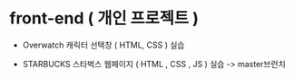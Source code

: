 # front-end ( 개인 프로젝트 )

* Overwatch 캐릭터 선택창 ( HTML, CSS ) 실습
  
* STARBUCKS 스타벅스 웹페이지 ( HTML , CSS , JS ) 실습 -> master브런치
